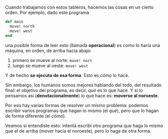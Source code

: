 Cuando trabajamos con estos tableros, hacemos las cosas en un cierto orden. Por ejemplo, dado este programa

```ruby
def main
  move! north
  move! west
end
```

una posible forma de leer esto (llamada **operacional**) es como lo haría una máquina, en orden, de arriba hacia abajo:

1. primero se mueve al norte: `move! nort`
1. luego se mueve al oeste: `move! west`

Y de hecho **se ejecuta de esa forma**. Esto es _cómo_ lo hace.

Sin embargo, los humanos somos mejores hablando del todo, del resultado final: el objetivo del programa, es decir, _qué_ es lo que hace. Y si lo pensamos así (**denotacionalmente**) lo que hace es: **moverse al noroeste**.

Por eso hay varias formas de resolver un mismo problema: podemos escribir varios programas que hagan lo mismo (el _qué_), pero que lo hagan de forma diferente (el _cómo_).

Veamos si entendiste esto: intentá escribí otro programa que haga lo mismo que el de arriba (mover hacia el noroeste), pero lo haga de otra forma.
